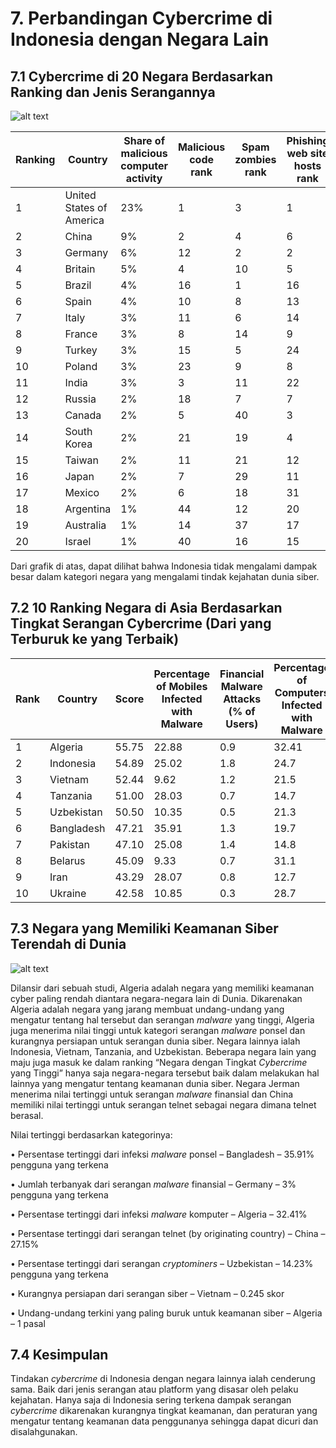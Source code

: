# 7. Perbandingan Cybercrime di Indonesia dengan Negara Lain

## 7.1 Cybercrime di 20 Negara Berdasarkan Ranking dan Jenis Serangannya

![alt text](https://github.com/MuhamadDirga/image/blob/master/Cybercrime-Top-20-Countries.jpg?raw=true "CyberCrime Top 20 Countries")

| Ranking | Country                  | Share of malicious computer activity | Malicious code rank | Spam zombies rank | Phishing web site hosts rank | Bot rank | Attack origin rank |
|---------|--------------------------|--------------------------------------|---------------------|-------------------|------------------------------|----------|--------------------|
| 1       | United States of America | 23%                                  | 1                   | 3                 | 1                            | 2        | 1                  |
| 2       | China                    | 9%                                   | 2                   | 4                 | 6                            | 1        | 2                  |
| 3       | Germany                  | 6%                                   | 12                  | 2                 | 2                            | 4        | 4                  |
| 4       | Britain                  | 5%                                   | 4                   | 10                | 5                            | 9        | 3                  |
| 5       | Brazil                   | 4%                                   | 16                  | 1                 | 16                           | 5        | 9                  |
| 6       | Spain                    | 4%                                   | 10                  | 8                 | 13                           | 3        | 6                  |
| 7       | Italy                    | 3%                                   | 11                  | 6                 | 14                           | 6        | 8                  |
| 8       | France                   | 3%                                   | 8                   | 14                | 9                            | 10       | 5                  |
| 9       | Turkey                   | 3%                                   | 15                  | 5                 | 24                           | 8        | 12                 |
| 10      | Poland                   | 3%                                   | 23                  | 9                 | 8                            | 7        | 17                 |
| 11      | India                    | 3%                                   | 3                   | 11                | 22                           | 20       | 19                 |
| 12      | Russia                   | 2%                                   | 18                  | 7                 | 7                            | 17       | 14                 |
| 13      | Canada                   | 2%                                   | 5                   | 40                | 3                            | 14       | 10                 |
| 14      | South Korea              | 2%                                   | 21                  | 19                | 4                            | 15       | 7                  |
| 15      | Taiwan                   | 2%                                   | 11                  | 21                | 12                           | 11       | 15                 |
| 16      | Japan                    | 2%                                   | 7                   | 29                | 11                           | 22       | 11                 |
| 17      | Mexico                   | 2%                                   | 6                   | 18                | 31                           | 21       | 16                 |
| 18      | Argentina                | 1%                                   | 44                  | 12                | 20                           | 12       | 18                 |
| 19      | Australia                | 1%                                   | 14                  | 37                | 17                           | 27       | 13                 |
| 20      | Israel                   | 1%                                   | 40                  | 16                | 15                           | 16       | 22                 |

Dari grafik di atas, dapat dilihat bahwa Indonesia tidak mengalami dampak besar dalam kategori negara yang mengalami tindak kejahatan dunia siber.

## 7.2 10 Ranking Negara di Asia Berdasarkan Tingkat Serangan Cybercrime (Dari yang Terburuk ke yang Terbaik)

| Rank | Country    | Score | Percentage of Mobiles Infected with Malware | Financial Malware Attacks (% of Users) | Percentage of Computers Infected with Malware | Percentage of Telnet Attacks by Originating Country (IoT) | Percentage of Attacks by Cryptominers | Best Prepared for Cyberattacks | Most Up-to-Date Legislation |
|------|------------|-------|---------------------------------------------|----------------------------------------|-----------------------------------------------|-----------------------------------------------------------|---------------------------------------|--------------------------------|-----------------------------|
| 1    | Algeria    | 55.75 | 22.88                                       | 0.9                                    | 32.41                                         | 0.01                                                      | 5.14                                  | 0.432                          | 1                           |
| 2    | Indonesia  | 54.89 | 25.02                                       | 1.8                                    | 24.7                                          | 1.51                                                      | 8.8                                   | 0.424                          | 4                           |
| 3    | Vietnam    | 52.44 | 9.62                                        | 1.2                                    | 21.5                                          | 1.73                                                      | 8.96                                  | 0.245                          | 2                           |
| 4    | Tanzania   | 51.00 | 28.03                                       | 0.7                                    | 14.7                                          | 0.04                                                      | 7.51                                  | 0.317                          | 1.5                         |
| 5    | Uzbekistan | 50.50 | 10.35                                       | 0.5                                    | 21.3                                          | 0.01                                                      | 14.23                                 | 0.277                          | 3                           |
| 6    | Bangladesh | 47.21 | 35.91                                       | 1.3                                    | 19.7                                          | 0.38                                                      | 3.71                                  | 0.524                          | 3.5                         |
| 7    | Pakistan   | 47.10 | 25.08                                       | 1.4                                    | 14.8                                          | 0.4                                                       | 6.07                                  | 0.447                          | 2.5                         |
| 8    | Belarus    | 45.09 | 9.33                                        | 0.7                                    | 31.1                                          | 0.04                                                      | 9.73                                  | 0.592                          | 3                           |
| 9    | Iran       | 43.29 | 28.07                                       | 0.8                                    | 12.7                                          | 1.71                                                      | 4.51                                  | 0.494                          | 2                           |
| 10   | Ukraine    | 42.58 | 10.85                                       | 0.3                                    | 28.7                                          | 1.17                                                      | 7.6                                   | 0.501                          | 3                           |

## 7.3 Negara yang Memiliki Keamanan Siber Terendah di Dunia

![alt text](https://github.com/MuhamadDirga/image/blob/master/cyber-security-ranking.jpg?raw=true "existing platforms as a source for data theft and hacks")

Dilansir dari sebuah studi, Algeria adalah negara yang memiliki keamanan cyber paling rendah diantara negara-negara lain di Dunia.
Dikarenakan Algeria adalah negara yang jarang membuat undang-undang yang mengatur tentang hal tersebut dan serangan _malware_ yang tinggi, Algeria juga menerima  nilai tinggi untuk kategori serangan _malware_ ponsel dan kurangnya persiapan untuk serangan dunia siber.
Negara lainnya ialah Indonesia, Vietnam, Tanzania, and Uzbekistan.
Beberapa negara lain yang maju juga masuk ke dalam ranking “Negara dengan Tingkat _Cybercrime_ yang Tinggi” hanya saja negara-negara tersebut baik dalam melakukan hal lainnya yang mengatur tentang keamanan dunia siber.
Negara Jerman menerima nilai tertinggi untuk serangan _malware_ finansial dan China memiliki nilai tertinggi untuk serangan telnet sebagai negara dimana telnet berasal.

Nilai tertinggi berdasarkan kategorinya:

•	Persentase tertinggi dari infeksi _malware_ ponsel – Bangladesh – 35.91% pengguna yang terkena

•	Jumlah terbanyak dari serangan _malware_ finansial – Germany – 3% pengguna yang terkena

•	Persentase tertinggi dari infeksi _malware_ komputer – Algeria – 32.41%

•	Persentase tertinggi dari serangan telnet (by originating country) – China – 27.15%

•	Persentase tertinggi dari serangan _cryptominers_ – Uzbekistan – 14.23% pengguna yang terkena

•	Kurangnya persiapan dari serangan siber – Vietnam – 0.245 skor

•	Undang-undang terkini yang paling buruk untuk keamanan siber – Algeria – 1 pasal

## 7.4 Kesimpulan
Tindakan _cybercrime_ di Indonesia dengan negara lainnya ialah cenderung sama. Baik dari jenis serangan atau platform yang disasar oleh pelaku kejahatan. Hanya saja di Indonesia sering terkena dampak serangan _cybercrime_ dikarenakan kurangnya tingkat keamanan, dan peraturan yang mengatur tentang keamanan data penggunanya sehingga dapat dicuri dan disalahgunakan.
